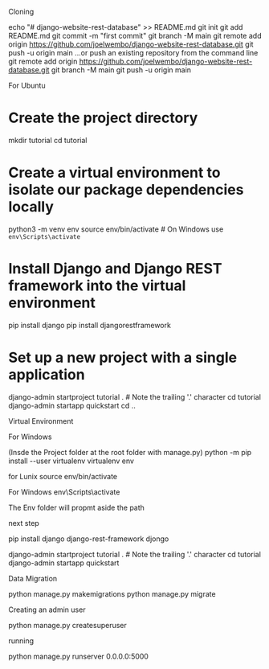 Cloning

echo "# django-website-rest-database" >> README.md
git init
git add README.md
git commit -m "first commit"
git branch -M main
git remote add origin https://github.com/joelwembo/django-website-rest-database.git
git push -u origin main
…or push an existing repository from the command line
git remote add origin https://github.com/joelwembo/django-website-rest-database.git
git branch -M main
git push -u origin main


For Ubuntu
# Create the project directory
mkdir tutorial
cd tutorial

# Create a virtual environment to isolate our package dependencies locally
python3 -m venv env
source env/bin/activate  # On Windows use `env\Scripts\activate`

# Install Django and Django REST framework into the virtual environment
pip install django
pip install djangorestframework

# Set up a new project with a single application
django-admin startproject tutorial .  # Note the trailing '.' character
cd tutorial
django-admin startapp quickstart
cd ..

Virtual Environment

For Windows



(Insde the Project folder  at the root folder with manage.py)
python -m pip install --user virtualenv
virtualenv env    

for Lunix source env/bin/activate

For Windows env\Scripts\activate

The Env folder will propmt aside the path


next step

pip install django django-rest-framework djongo

django-admin startproject tutorial .  # Note the trailing '.' character
cd tutorial
django-admin startapp quickstart


Data Migration

python manage.py makemigrations
python manage.py migrate

Creating an admin user

python manage.py createsuperuser


running

python manage.py runserver 0.0.0.0:5000